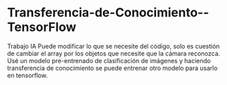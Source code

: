 # Transferencia-de-Conocimiento--TensorFlow
Trabajo IA
Puede modificar lo que se necesite del código, solo es cuestión de cambiar el array por los objetos que necesite que la cámara reconozca. Usé un modelo pre-entrenado de clasificación de imágenes y haciendo transferencia de conocimiento se puede entrenar otro modelo para usarlo en tensorflow.

